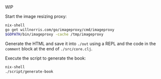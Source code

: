 WIP

Start the image resizing proxy:

``` sh
nix-shell
go get willnorris.com/go/imageproxy/cmd/imageproxy
$GOPATH/bin/imageproxy -cache /tmp/imageproxy
```

Generate the HTML and save it into `./out` using a REPL and the code in the `comment` block at the end of `./src/core.clj`.

Execute the script to generate the book:

``` sh
nix-shell
./script/generate-book
```
